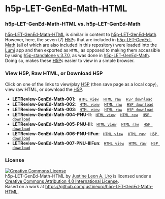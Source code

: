 # h5p-LET-GenEd-Math-HTML

### h5p-LET-GenEd-Math-HTML vs. h5p-LET-GenEd-Math
[h5p-LET-GenEd-Math-HTML](https://github.com/justineuro/h5p-LET-GenEd-Math-HTML) is similar in content to [h5p-LET-GenEd-Math](https://github.com/justineuro/h5p-LET-GenEd-Math).  However, here, the seven (7) [H5P](https://h5p.org)s that are included in [h5p-LET-GenEd-Math](https://github.com/justineuro/h5p-LET-GenEd-Math)  (all of which are also included in this repository) were loaded into the [Lumi](https://app.lumi.education/) app and then exported as `HTML`, as opposed to making them accessible by using [h5p-standalone v.3.7.0](https://github.com/tunapanda/h5p-standalone), as was done in [h5p-LET-GenEd-Math](https://github.com/justineuro/h5p-LET-GenEd-Math). Doing so, makes these [H5P](https://h5p.org)s easier to view in a simple browser.

### View H5P, Raw HTML, or Download H5P
Click on one of the links to view/play [H5P](https://h5p.org) (then save page as a local copy), view raw HTML, or download the [H5P](https://h5p.org).
* **LETReview-GenEd-Math-001**:&nbsp;&nbsp; [`HTML view`](https://justineuro.github.io/h5p-LET-GenEd-Math-HTML/LET%20Review%20-%20GenEd%20Math%20-%20001.html)&nbsp;&nbsp;&nbsp; [`HTML raw`](https://raw.githubusercontent.com/justineuro/h5p-LET-GenEd-Math-HTML/main/LET%20Review%20-%20GenEd%20Math%20-%20001.html)&nbsp;&nbsp;&nbsp; [`H5P download`](https://github.com/justineuro/h5p-LET-GenEd-Math-HTML/raw/main/LETReview-GenEd-Math-001.h5p)
* **LETReview-GenEd-Math-002**:&nbsp;&nbsp; [`HTML view`](https://justineuro.github.io/h5p-LET-GenEd-Math-HTML/LET%20Review%20-%20GenEd%20Math%20-%20002.html)&nbsp;&nbsp;&nbsp; [`HTML raw`](https://raw.githubusercontent.com/justineuro/h5p-LET-GenEd-Math-HTML/main/LET%20Review%20-%20GenEd%20Math%20-%20002.html)&nbsp;&nbsp;&nbsp; [`H5P download`](https://github.com/justineuro/h5p-LET-GenEd-Math-HTML/raw/main/LETReview-GenEd-Math-002.h5p)
* **LETReview-GenEd-Math-003**:&nbsp;&nbsp; [`HTML view`](https://justineuro.github.io/h5p-LET-GenEd-Math-HTML/LET%20Review%20-%20GenEd%20Math%20-%20003.html)&nbsp;&nbsp;&nbsp; [`HTML raw`](https://raw.githubusercontent.com/justineuro/h5p-LET-GenEd-Math-HTML/main/LET%20Review%20-%20GenEd%20Math%20-%20003.html)&nbsp;&nbsp;&nbsp; [`H5P download`](https://github.com/justineuro/h5p-LET-GenEd-Math-HTML/raw/main/LETReview-GenEd-Math-003.h5p)
* **LETReview-GenEd-Math-004-PNU-II**:&nbsp;&nbsp; [`HTML view`](https://justineuro.github.io/h5p-LET-GenEd-Math-HTML/LET%20Review%20-%20GenEd%20Math%20-%20004%20-%20PNU-II.html)&nbsp;&nbsp;&nbsp; [`HTML raw`](https://raw.githubusercontent.com/justineuro/h5p-LET-GenEd-Math-HTML/main/LET%20Review%20-%20GenEd%20Math%20-%20004%20-%20PNU-II.html)&nbsp;&nbsp;&nbsp; [`H5P download`](https://github.com/justineuro/h5p-LET-GenEd-Math-HTML/raw/main/LETReview-GenEd-Math-004-PNU-II.h5p)
* **LETReview-GenEd-Math-005-PNU-III**:&nbsp;&nbsp; [`HTML view`](https://justineuro.github.io/h5p-LET-GenEd-Math-HTML/LET%20Review%20-%20GenEd%20Math%20-%20005%20-%20PNU-III.html)&nbsp;&nbsp;&nbsp; [`HTML raw`](https://raw.githubusercontent.com/justineuro/h5p-LET-GenEd-Math-HTML/main/LET%20Review%20-%20GenEd%20Math%20-%20005%20-%20PNU-III.html)&nbsp;&nbsp;&nbsp; [`H5P download`](https://github.com/justineuro/h5p-LET-GenEd-Math-HTML/raw/main/LETReview-GenEd-Math-005-PNU-III.h5p)
* **LETReview-GenEd-Math-006-PNU-IIFun**:&nbsp;&nbsp; [`HTML view`](https://justineuro.github.io/h5p-LET-GenEd-Math-HTML/LET%20Review%20-%20GenEd%20Math%20-%20006%20-%20PNU-IIFun.html)&nbsp;&nbsp;&nbsp; [`HTML raw`](https://raw.githubusercontent.com/justineuro/h5p-LET-GenEd-Math-HTML/main/LET%20Review%20-%20GenEd%20Math%20-%20006%20-%20PNU-IIFun.html)&nbsp;&nbsp;&nbsp; [`H5P download`](https://github.com/justineuro/h5p-LET-GenEd-Math-HTML/raw/main/LETReview-GenEd-Math-006-PNU-IIFun.h5p)
* **LETReview-GenEd-Math-007-PNU-IIIFun**:&nbsp;&nbsp; [`HTML view`](https://justineuro.github.io/h5p-LET-GenEd-Math-HTML/LET%20Review%20-%20GenEd%20Math%20-%20007%20-%20PNU-IIIFun.html)&nbsp;&nbsp;&nbsp; [`HTML raw`](https://raw.githubusercontent.com/justineuro/h5p-LET-GenEd-Math-HTML/main/LET%20Review%20-%20GenEd%20Math%20-%20007%20-%20PNU-IIIFun.html)&nbsp;&nbsp;&nbsp; [`H5P download`](https://github.com/justineuro/h5p-LET-GenEd-Math-HTML/raw/main/LETReview-GenEd-Math-007-PNU-IIIFun.h5p)

### License
<a rel="license" href="http://creativecommons.org/licenses/by/4.0/"><img alt="Creative Commons License" style="border-width:0" src="https://i.creativecommons.org/l/by/4.0/80x15.png" /></a><br /><span xmlns:dct="http://purl.org/dc/terms/" property="dct:title">h5p-LET-GenEd-Math-HTML</span> by <a xmlns:cc="http://creativecommons.org/ns#" href="https://github.com/justineuro/" property="cc:attributionName" rel="cc:attributionURL">Justine Leon A. Uro</a> is licensed under a <a rel="license" href="http://creativecommons.org/licenses/by/4.0/">Creative Commons Attribution 4.0 International License</a>.<br />Based on a work at <a xmlns:dct="http://purl.org/dc/terms/" href="https://github.com/justineuro/h5p-LET-GenEd-Math-HTML" rel="dct:source">https://github.com/justineuro/h5p-LET-GenEd-Math-HTML</a>.